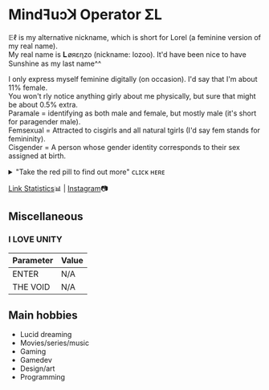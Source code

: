 # Mindꟻuɔꓘ Operator ΣL

𝔼ℓ is my alternative nickname, which is short for Lorel (a feminine version of my real name).  
My real name is 𝐋 øяεηzo (nickname: lozoo). It'd have been nice to have Sunshine as my last name^^

I only express myself feminine digitally (on occasion). I'd say that I'm about 11% female.  
You won't rly notice anything girly about me physically, but sure that might be about 0.5% extra.  
Paramale = identifying as both male and female, but mostly male (it's short for paragender male).  
Femsexual = Attracted to cisgirls and all natural tgirls (I'd say fem stands for femininity).  
Cisgender = A person whose gender identity corresponds to their sex assigned at birth.

<details> 
<summary>"Take the red pill to find out more" ᴄʟɪᴄᴋ ʜᴇʀᴇ</summary>

## Guhl

I see transgender (female) as a third gender, an unique gender on its own. So I see them as nonbinary at the same time (paragender too btw but ordinarily we hardly look unique imo, and only cisgender as binary). I can handle a masculine voice but it's not something I find attractive, it's just something I try to get used to, and getting a voice change is definitely worth it imo. Small boobs, the adam's apple and a dick of a tgirl isn't masculine to me at all, so that stuff is more than fine. The rest I expect to be feminine as well before I find them attractive and start having feelings of love, and sexually๋࣭ ⭑ ♡⩊♡

If you look like a dude, I wouldn't be into you, as simple as that. I expect ppl who call themselves transgender to take hormones, then I know they're serious about the transition and feel at ease spending time with them. I guess you could say I like girls with something extra, tgirls come with that by default hehe. Cisgirls obviously do not. But I sure like it when cisgirls get about 1-2cm of fluff on their 🌸 Partially shaved isn't sexy at all, quite the opposite actually but trimming is fine, or just shave everything and regrow. A crotch bulge of a tgirl is totally normal to me and shouldn't be something to be ashamed of, it doesn't always have to be sexy irl. But to me it's super hot seeing them horny in swimwear or whatever, appropriate or not. Tucking seems rather crazy to me, it should be in a normal position that's comfortable.

## Relationships

Why am I like this you might think XDD Well, I'm not to blame. It's b/c I have tried the love thing. The relationship lasted almost a decade. Now I focus more on the fun aspect. I was very serious in the past about having a strong bond made out of love. And wanted it all to be perfect, creating a future together.. But it was a child's dream. Now it's rly just a bonus that I won't depend on for my happiness. But rather just enjoy as it comes and goes. I'd say that I'm still as loyal as ever though.

To me a bond made out of love should last forever, even when beauty fades. That nice feeling is just how it starts, not really something to depend on. It's about the bond, the promises partners make, resolving issues rather than giving up, and staying loyal ofc. Sticking by eachother's side for a lifetime, through good and bad, that is real love 😊 Even though I'm inexperienced with tgirls, I do prefer them now. My love for them comes easy. Cisgirls on the other hand, I'd need a bit of a miracle to feel love again. But I definitely don't want kids anymore, the world sucks too much.

## Dreams

I've had 4 amazing dreams about tgirls that mean a lot to me! Especially b/c they are my first few intimate experiences, even though I hadn't been with any tgirls irl yet. This feels like a new beginning tbh. My favourite was about a special blondine I hugged. I felt her body and its heat, it was truly the best and longest hug I have ever had in my life! My second favourite is a facefork dream with me on my knees^^ It was so real, I could actually feel the tactile sensation.. She looked a bit unusual tho; tattoos all over her body and I'm pretty sure she had dark brown hair with a slight blue tint to it, and her androgynous face wasn't all that attractive. But I loved it hehe.

And my third favourite was a dream in which I noticed the adam's apple of a pretty brunette, at which point I got a little excited and then she kissed me out of nowhere, which was also very real!! And lasted long enough for me to be satisfied. I could feel her lips and tongue moving against mine, so nice! At first it was as if I forgot how to breathe lol. My fourth is something I wouldn't do in real life but yeah I liked it nonetheless :3 A hot blondine who did it to me from behind.. Quite long, sheez. And again I felt everything. There was a time when I had heavenly dreams on a daily basis btw.

</details>

<!--Mindꟻuɔꓘ Op. Łøяεηzỡ✨ ⧸❤️❤️💔⧸
Oneironaut, traveler of hidden realities and creator of the great beyond.
Spreads joy across all space-time to reveal the everlasting beauty of LIFE !-->
[Link Statistics](https://is.gd/stats.php?url=README):bar_chart: | [Instagram](https://www.instagram.com/infinity_surfer):camera:

## Miscellaneous

### I LOVE UNITY

Parameter                             | Value
--------------------------------------|------------------------------------------
ENTER                                 | N/A
THE VOID                              | N/A

## Main hobbies

 * Lucid dreaming
 * Movies/series/music
 * Gaming
 * Gamedev
 * Design/art
 * Programming
